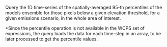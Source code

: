 
Query the 1D time-series of the spatially-averaged 95-th percentiles
of the models ensemble for those pixels below a given elevation threshold,
for a given emissions scenario, in the whole area of interest.

*Since the percentile operation is not available in the WCPS set
of expressions, the query loads the data for each time-step in an
array, to be later processed to get the percentile values. 


